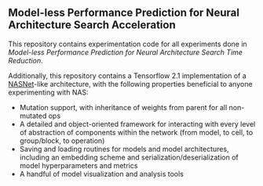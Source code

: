 ## Model-less Performance Prediction for Neural Architecture Search Acceleration

This repository contains experimentation code for all experiments done in <em>Model-less Performance Prediction for Neural Architecture Search Time Reduction</em>.

Additionally, this repository contains a Tensorflow 2.1 implementation of a [NASNet](https://arxiv.org/abs/1707.07012)-like architecture, with the following properties beneficial to anyone experimenting with NAS:
- Mutation support, with inheritance of weights from parent for all non-mutated ops
- A detailed and object-oriented framework for interacting with every level of abstraction of components within the network (from model, to cell, to group/block, to operation)
- Saving and loading routines for models and model architectures, including an embedding scheme and serialization/deserialization of model hyperparameters and metrics
- A handful of model visualization and analysis tools

